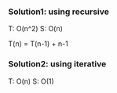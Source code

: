### Solution1: using recursive 
T: O(n^2) S: O(n)

T(n) = T(n-1) + n-1
	
### Solution2: using iterative 
T: O(n) S: O(1)
